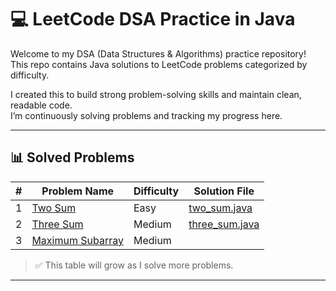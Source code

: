 # 💻 LeetCode DSA Practice in Java

Welcome to my DSA (Data Structures & Algorithms) practice repository!  
This repo contains Java solutions to LeetCode problems categorized by difficulty.

I created this to build strong problem-solving skills and maintain clean, readable code.  
I’m continuously solving problems and tracking my progress here.

---

## 📊 Solved Problems

| #  | Problem Name                           | Difficulty | Solution File                          |
|----|----------------------------------------|------------|----------------------------------------|
| 1  | [Two Sum](https://leetcode.com/problems/two-sum) | Easy       | [two_sum.java](Easy/two_sum.java)     |
| 2  | [Three Sum](https://leetcode.com/problems/3sum/) | Medium     | [three_sum.java](Medium/three_sum.java)
| 3  | [Maximum Subarray](https://leetcode.com/problems/maximum-subarray/)| Medium |
> ✅ This table will grow as I solve more problems.

---
